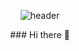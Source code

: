 <div align=center>

![header](https://capsule-render.vercel.app/api?type=slice&color=gradient&text=%20IHY%20%20&height=200&fontSize=100)
 </div>
 <div align=center>
### Hi there 👋

<!--
**ihy527/ihy527** is a ✨ _special_ ✨ repository because its `README.md` (this file) appears on your GitHub profile.

Here are some ideas to get you started:

- 🔭 I’m currently working on ...
- 🌱 I’m currently learning ...
- 👯 I’m looking to collaborate on ...
- 🤔 I’m looking for help with ...
- 💬 Ask me about ...
- 📫 How to reach me: ...
- 😄 Pronouns: ...
- ⚡ Fun fact: ...
-->
